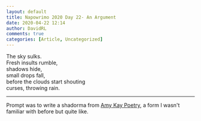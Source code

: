 ```yaml
---  
layout: default  
title: Napowrimo 2020 Day 22- An Argument  
date: 2020-04-22 12:14  
author: DavidRL  
comments: true  
categories: [Article, Uncategorized]  
---  
```

The sky sulks.  
Fresh insults rumble,  
shadows hide,  
small drops fall,  
before the clouds start shouting  
curses, throwing rain.  
  
***  
  
Prompt was to write a shadorma from <a href="https://www.instagram.com/amykaypoetry/">Amy Kay Poetry</a>, a form I wasn't familiar with before but quite like.  
  